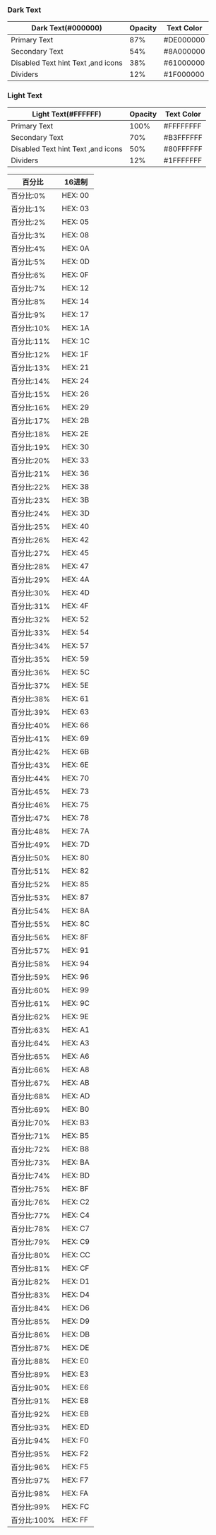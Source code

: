 ### Dark Text

| Dark Text(#000000)                 | Opacity | Text Color |
| ---------------------------------- | ------- | ---------- |
| Primary Text                       | 87%     | #DE000000  |
| Secondary Text                     | 54%     | #8A000000  |
| Disabled Text hint Text ,and icons | 38%     | #61000000  |
| Dividers                           | 12%     | #1F000000  |

### Light Text
| Light Text(#FFFFFF)                | Opacity | Text Color |
| ---------------------------------- | ------- | ---------- |
| Primary Text                       | 100%    | #FFFFFFFF  |
| Secondary Text                     | 70%     | #B3FFFFFF  |
| Disabled Text hint Text ,and icons | 50%     | #80FFFFFF  |
| Dividers                           | 12%     | #1FFFFFFF  |

| 百分比      | 16进制  |
| ----------- | ------- |
| 百分比:0%   | HEX: 00 |
| 百分比:1%   | HEX: 03 |
| 百分比:2%   | HEX: 05 |
| 百分比:3%   | HEX: 08 |
| 百分比:4%   | HEX: 0A |
| 百分比:5%   | HEX: 0D |
| 百分比:6%   | HEX: 0F |
| 百分比:7%   | HEX: 12 |
| 百分比:8%   | HEX: 14 |
| 百分比:9%   | HEX: 17 |
| 百分比:10%  | HEX: 1A |
| 百分比:11%  | HEX: 1C |
| 百分比:12%  | HEX: 1F |
| 百分比:13%  | HEX: 21 |
| 百分比:14%  | HEX: 24 |
| 百分比:15%  | HEX: 26 |
| 百分比:16%  | HEX: 29 |
| 百分比:17%  | HEX: 2B |
| 百分比:18%  | HEX: 2E |
| 百分比:19%  | HEX: 30 |
| 百分比:20%  | HEX: 33 |
| 百分比:21%  | HEX: 36 |
| 百分比:22%  | HEX: 38 |
| 百分比:23%  | HEX: 3B |
| 百分比:24%  | HEX: 3D |
| 百分比:25%  | HEX: 40 |
| 百分比:26%  | HEX: 42 |
| 百分比:27%  | HEX: 45 |
| 百分比:28%  | HEX: 47 |
| 百分比:29%  | HEX: 4A |
| 百分比:30%  | HEX: 4D |
| 百分比:31%  | HEX: 4F |
| 百分比:32%  | HEX: 52 |
| 百分比:33%  | HEX: 54 |
| 百分比:34%  | HEX: 57 |
| 百分比:35%  | HEX: 59 |
| 百分比:36%  | HEX: 5C |
| 百分比:37%  | HEX: 5E |
| 百分比:38%  | HEX: 61 |
| 百分比:39%  | HEX: 63 |
| 百分比:40%  | HEX: 66 |
| 百分比:41%  | HEX: 69 |
| 百分比:42%  | HEX: 6B |
| 百分比:43%  | HEX: 6E |
| 百分比:44%  | HEX: 70 |
| 百分比:45%  | HEX: 73 |
| 百分比:46%  | HEX: 75 |
| 百分比:47%  | HEX: 78 |
| 百分比:48%  | HEX: 7A |
| 百分比:49%  | HEX: 7D |
| 百分比:50%  | HEX: 80 |
| 百分比:51%  | HEX: 82 |
| 百分比:52%  | HEX: 85 |
| 百分比:53%  | HEX: 87 |
| 百分比:54%  | HEX: 8A |
| 百分比:55%  | HEX: 8C |
| 百分比:56%  | HEX: 8F |
| 百分比:57%  | HEX: 91 |
| 百分比:58%  | HEX: 94 |
| 百分比:59%  | HEX: 96 |
| 百分比:60%  | HEX: 99 |
| 百分比:61%  | HEX: 9C |
| 百分比:62%  | HEX: 9E |
| 百分比:63%  | HEX: A1 |
| 百分比:64%  | HEX: A3 |
| 百分比:65%  | HEX: A6 |
| 百分比:66%  | HEX: A8 |
| 百分比:67%  | HEX: AB |
| 百分比:68%  | HEX: AD |
| 百分比:69%  | HEX: B0 |
| 百分比:70%  | HEX: B3 |
| 百分比:71%  | HEX: B5 |
| 百分比:72%  | HEX: B8 |
| 百分比:73%  | HEX: BA |
| 百分比:74%  | HEX: BD |
| 百分比:75%  | HEX: BF |
| 百分比:76%  | HEX: C2 |
| 百分比:77%  | HEX: C4 |
| 百分比:78%  | HEX: C7 |
| 百分比:79%  | HEX: C9 |
| 百分比:80%  | HEX: CC |
| 百分比:81%  | HEX: CF |
| 百分比:82%  | HEX: D1 |
| 百分比:83%  | HEX: D4 |
| 百分比:84%  | HEX: D6 |
| 百分比:85%  | HEX: D9 |
| 百分比:86%  | HEX: DB |
| 百分比:87%  | HEX: DE |
| 百分比:88%  | HEX: E0 |
| 百分比:89%  | HEX: E3 |
| 百分比:90%  | HEX: E6 |
| 百分比:91%  | HEX: E8 |
| 百分比:92%  | HEX: EB |
| 百分比:93%  | HEX: ED |
| 百分比:94%  | HEX: F0 |
| 百分比:95%  | HEX: F2 |
| 百分比:96%  | HEX: F5 |
| 百分比:97%  | HEX: F7 |
| 百分比:98%  | HEX: FA |
| 百分比:99%  | HEX: FC |
| 百分比:100% | HEX: FF |
